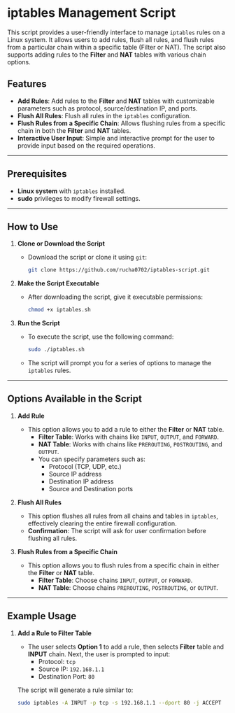 # **iptables Management Script**

This script provides a user-friendly interface to manage `iptables` rules on a Linux system. It allows users to add rules, flush all rules, and flush rules from a particular chain within a specific table (Filter or NAT). The script also supports adding rules to the **Filter** and **NAT** tables with various chain options.

## **Features**
- **Add Rules**: Add rules to the **Filter** and **NAT** tables with customizable parameters such as protocol, source/destination IP, and ports.
- **Flush All Rules**: Flush all rules in the `iptables` configuration.
- **Flush Rules from a Specific Chain**: Allows flushing rules from a specific chain in both the **Filter** and **NAT** tables.
- **Interactive User Input**: Simple and interactive prompt for the user to provide input based on the required operations.

---

## **Prerequisites**
- **Linux system** with `iptables` installed.
- **sudo** privileges to modify firewall settings.
  
---

## **How to Use**

1. **Clone or Download the Script**
   - Download the script or clone it using `git`:

     ```bash
     git clone https://github.com/rucha0702/iptables-script.git
     ```

2. **Make the Script Executable**
   - After downloading the script, give it executable permissions:

     ```bash
     chmod +x iptables.sh
     ```

3. **Run the Script**
   - To execute the script, use the following command:

     ```bash
     sudo ./iptables.sh
     ```

   - The script will prompt you for a series of options to manage the `iptables` rules.

---

## **Options Available in the Script**

1. **Add Rule**  
   - This option allows you to add a rule to either the **Filter** or **NAT** table.
     - **Filter Table**: Works with chains like `INPUT`, `OUTPUT`, and `FORWARD`.
     - **NAT Table**: Works with chains like `PREROUTING`, `POSTROUTING`, and `OUTPUT`.
     - You can specify parameters such as:
       - Protocol (TCP, UDP, etc.)
       - Source IP address
       - Destination IP address
       - Source and Destination ports

2. **Flush All Rules**  
   - This option flushes all rules from all chains and tables in `iptables`, effectively clearing the entire firewall configuration.
   - **Confirmation**: The script will ask for user confirmation before flushing all rules.

3. **Flush Rules from a Specific Chain**  
   - This option allows you to flush rules from a specific chain in either the **Filter** or **NAT** table.
     - **Filter Table**: Choose chains `INPUT`, `OUTPUT`, or `FORWARD`.
     - **NAT Table**: Choose chains `PREROUTING`, `POSTROUTING`, or `OUTPUT`.

---

## **Example Usage**

1. **Add a Rule to Filter Table**

   - The user selects **Option 1** to add a rule, then selects **Filter** table and **INPUT** chain. Next, the user is prompted to input:
     - Protocol: `tcp`
     - Source IP: `192.168.1.1`
     - Destination Port: `80`

   The script will generate a rule similar to:
   ```bash
   sudo iptables -A INPUT -p tcp -s 192.168.1.1 --dport 80 -j ACCEPT
